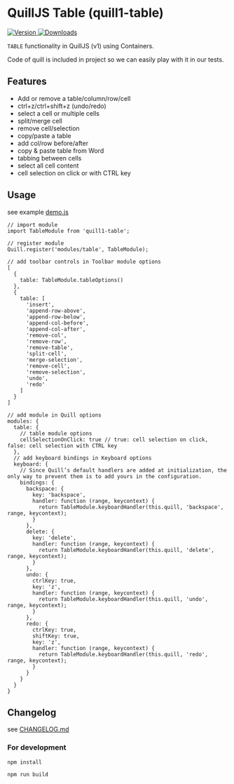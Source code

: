 # QuillJS Table (quill1-table)

<p>
  <a href="https://npmjs.com/package/quill1-table" title="Version">
    <img src="https://img.shields.io/npm/v/quill1-table.svg" alt="Version">
  </a>
  <a href="https://npmjs.com/package/quill1-table" title="Downloads">
    <img src="https://img.shields.io/npm/dm/quill1-table.svg" alt="Downloads">
  </a>
</p>

`TABLE` functionality in QuillJS (v1) using Containers.

Code of quill is included in project so we can easily play with it in our tests.

## Features

* Add or remove a table/column/row/cell
* ctrl+z/ctrl+shift+z (undo/redo)
* select a cell or multiple cells
* split/merge cell
* remove cell/selection
* copy/paste a table
* add col/row before/after
* copy & paste table from Word
* tabbing between cells
* select all cell content
* cell selection on click or with CTRL key

## Usage

see example [demo.js](../master/src/demo.js)

```
// import module
import TableModule from 'quill1-table';

// register module
Quill.register('modules/table', TableModule);

// add toolbar controls in Toolbar module options
[
  {
    table: TableModule.tableOptions()
  },
  {
    table: [
      'insert',
      'append-row-above',
      'append-row-below',
      'append-col-before',
      'append-col-after',
      'remove-col',
      'remove-row',
      'remove-table',
      'split-cell',
      'merge-selection',
      'remove-cell',
      'remove-selection',
      'undo',
      'redo'
    ]
  }
]

// add module in Quill options
modules: {
  table: {
    // table module options
    cellSelectionOnClick: true // true: cell selection on click, false: cell selection with CTRL key
  },
  // add keyboard bindings in Keyboard options
  keyboard: {
    // Since Quill’s default handlers are added at initialization, the only way to prevent them is to add yours in the configuration.
    bindings: {
      backspace: {
        key: 'backspace',
        handler: function (range, keycontext) {
          return TableModule.keyboardHandler(this.quill, 'backspace', range, keycontext);
        }
      },
      delete: {
        key: 'delete',
        handler: function (range, keycontext) {
          return TableModule.keyboardHandler(this.quill, 'delete', range, keycontext);
        }
      },
      undo: {
        ctrlKey: true,
        key: 'z',
        handler: function (range, keycontext) {
          return TableModule.keyboardHandler(this.quill, 'undo', range, keycontext);
        }
      },
      redo: {
        ctrlKey: true,
        shiftKey: true,
        key: 'z',
        handler: function (range, keycontext) {
          return TableModule.keyboardHandler(this.quill, 'redo', range, keycontext);
        }
      }
    }
  }
}
```

## Changelog

see [CHANGELOG.md](../master/CHANGELOG.md)

### For development
```shell script
npm install

npm run build
```
